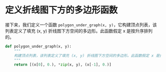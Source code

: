 # 定义折线图下方的多边形函数

接下来，我们定义一个函数 `polygon_under_graph(x, y)`，它构建顶点列表，该列表定义了填充 (x, y) 折线图下方空间的多边形。此函数假定 x 是按升序排列的。

```python
def polygon_under_graph(x, y):
    """
    构建顶点列表，该列表定义了填充 (x, y) 折线图下方空间的多边形。此函数假定 x 是按升序排列的。
    """
    return [(x[0], 0.), *zip(x, y), (x[-1], 0.)]
```
